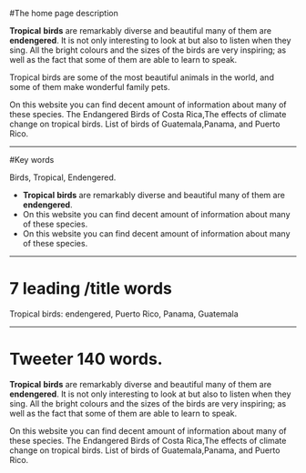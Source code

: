 #The home page description**Tropical** **birds** are remarkably diverse and beautiful many of them are **endengered**. It is not only interesting to look at but also to listen when they sing.  All the bright colours and the sizes of the birds are very inspiring; as well as the fact that some of them are able to learn to speak.Tropical birds are some of the most beautiful animals in the world, and some of them make wonderful family pets. On this website you can find decent amount of information about many of these species. The Endangered Birds of Costa Rica,The effects of climate change on tropical birds. List of birds of Guatemala,Panama, and Puerto Rico.---
#Key words
Birds, Tropical, Endengered.
- **Tropical** **birds** are remarkably diverse and beautiful many of them are **endengered**.
- On this website you can find decent amount of information about many of these species.
- On this website you can find decent amount of information about many of these species.

---

# 7 leading /title words

Tropical birds: endengered,  Puerto Rico, Panama, Guatemala

---

# Tweeter 140 words.

**Tropical** **birds** are remarkably diverse and beautiful many of them are **endengered**. It is not only interesting to look at but also to listen when they sing.  All the bright colours and the sizes of the birds are very inspiring; as well as the fact that some of them are able to learn to speak.
On this website you can find decent amount of information about many of these species. The Endangered Birds of Costa Rica,The effects of climate change on tropical birds. List of birds of Guatemala,Panama, and Puerto Rico.

